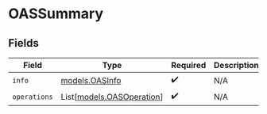# OASSummary


## Fields

| Field                                                  | Type                                                   | Required                                               | Description                                            |
| ------------------------------------------------------ | ------------------------------------------------------ | ------------------------------------------------------ | ------------------------------------------------------ |
| `info`                                                 | [models.OASInfo](../models/oasinfo.md)                 | :heavy_check_mark:                                     | N/A                                                    |
| `operations`                                           | List[[models.OASOperation](../models/oasoperation.md)] | :heavy_check_mark:                                     | N/A                                                    |